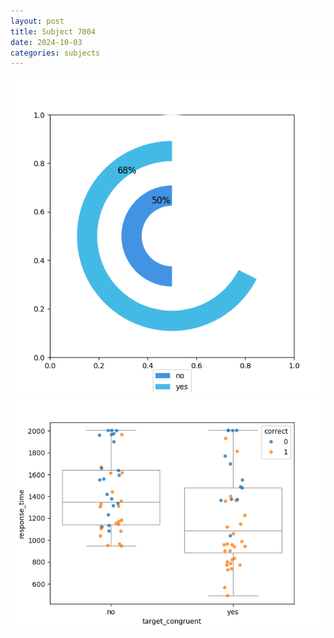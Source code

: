 ```yaml
---
layout: post
title: Subject 7004
date: 2024-10-03
categories: subjects
---
```


![](data/7004/run-2/7004_accuracy_target_congruence.png)
![](data/7004/run-2/7004_rt_congruence.png)

